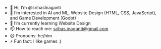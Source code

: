 - 👋 Hi, I’m @srihasInaganti
- 👀 I’m interested in AI and ML, Website Design (HTML, CSS, JavaScript), and Game Development (Godot)
- 🌱 I’m currently learning Website Design
- 📫 How to reach me: srihas.inaganti@gmail.com
- 😄 Pronouns: he/him
- ⚡ Fun fact: I like games :)

<!---
srihasInaganti/srihasInaganti is a ✨ special ✨ repository because its `README.md` (this file) appears on your GitHub profile.
You can click the Preview link to take a look at your changes.
--->
